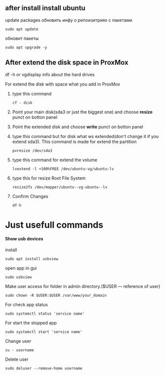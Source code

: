 ## after install install ubuntu

update packages
обновить инфу о репоизитриях с пакетами

```
sudo apt update
```

обновит пакеты

```
sudo apt upgrade -y
```

## After extend the disk space in ProxMox

df -h
or
vgdisplay
info about the hard drives

For extend the disk with space what you add in ProxMox

1. type this command

   ```
   cf - disk
   ```

2. Point your main disk(sda3 or just the biggest one) and choose **resize** punct on botton panel
3. Point the extended disk and choose **write** punct on botton panel
4. type this command but for disk what ws extended(don't change it if you extend sda3). This command is made for extend the partition

   ```
   pvresize /dev/sda3
   ```

5) type this command for extend the volume
   ```
   lvextend -l +100%FREE /dev/ubuntu-vg/ubuntu-lv
   ```
6) type this for resize Root File System
   ```
   resize2fs /dev/mapper/ubuntu--vg-ubuntu--lv
   ```
7) Confirm Changes
   ```
   df-h
   ```

# Just usefull commands

#### Show usb devices

install

```
sudo apt install usbview
```

open app in gui

```
sudo usbview
```

Make user access for folder in admin directory.($USER — reference of user)

```
sudo chown -R $USER:$USER /var/www/your_domain
```

For check app status

```
sudo systemctl status 'service name'
```

For start the stopped app

```
sudo systemctl start 'service name'
```

Change user

```
su - username
```

Delete user

```
sudo deluser --remove-home username
```
